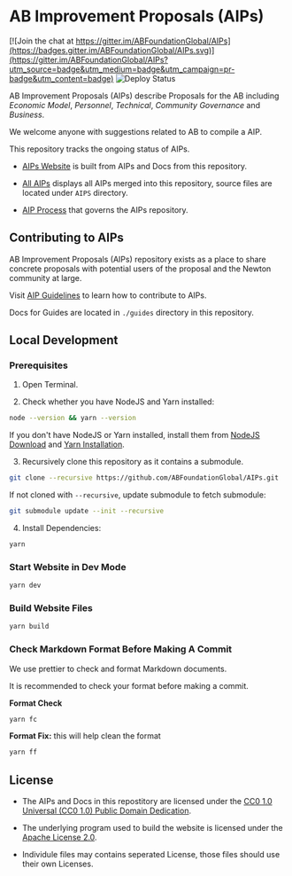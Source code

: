 # AB Improvement Proposals (AIPs)

[![Join the chat at https://gitter.im/ABFoundationGlobal/AIPs](https://badges.gitter.im/ABFoundationGlobal/AIPs.svg)](https://gitter.im/ABFoundationGlobal/AIPs?utm_source=badge&utm_medium=badge&utm_campaign=pr-badge&utm_content=badge) ![Deploy Status](https://img.shields.io/github/workflow/status/ABFoundationGlobal/AIPs/Deploy%20Github%20Pages/main)

AB Improvement Proposals (AIPs) describe Proposals for the AB including _Economic Model_, _Personnel_, _Technical_, _Community Governance_ and _Business_.

We welcome anyone with suggestions related to AB to compile a AIP.

This repository tracks the ongoing status of AIPs.

- [AIPs Website](https://aips.ab.org/) is built from AIPs and Docs from this repository.

- [All AIPs](https://aips.ab.org/aips/) displays all AIPs merged into this repository, source files are located under `AIPS` directory.

- [AIP Process](https://aips.ab.org/guides/aip-process/) that governs the AIPs repository.

## Contributing to AIPs

AB Improvement Proposals (AIPs) repository exists as a place to share concrete proposals with potential users of the proposal and the Newton community at large.

Visit [AIP Guidelines](https://aips.ab.org/guides/) to learn how to contribute to AIPs.

Docs for Guides are located in `./guides` directory in this repository.

## Local Development

### Prerequisites

1. Open Terminal.

2. Check whether you have NodeJS and Yarn installed:

```bash
node --version && yarn --version
```

If you don't have NodeJS or Yarn installed, install them from [NodeJS Download](https://nodejs.org/en/download/) and [Yarn Installation](https://yarnpkg.com/getting-started/install).

3. Recursively clone this repository as it contains a submodule.

```bash
git clone --recursive https://github.com/ABFoundationGlobal/AIPs.git
```

If not cloned with `--recursive`, update submodule to fetch submodule:

```bash
git submodule update --init --recursive
```

4. Install Dependencies:

```bash
yarn
```

### Start Website in Dev Mode

```bash
yarn dev
```

### Build Website Files

```bash
yarn build
```

### Check Markdown Format Before Making A Commit

We use prettier to check and format Markdown documents.

It is recommended to check your format before making a commit.

**Format Check**

```bash
yarn fc
```

**Format Fix:** this will help clean the format

```bash
yarn ff
```

## License

- The AIPs and Docs  in this repostitory are licensed under the [CC0 1.0 Universal (CC0 1.0)
Public Domain Dedication](https://creativecommons.org/publicdomain/zero/1.0/).

- The underlying program used to build the website is licensed under the [Apache License 2.0](http://www.apache.org/licenses/LICENSE-2.0).

- Individule files may contains seperated License, those files should use their own Licenses.

